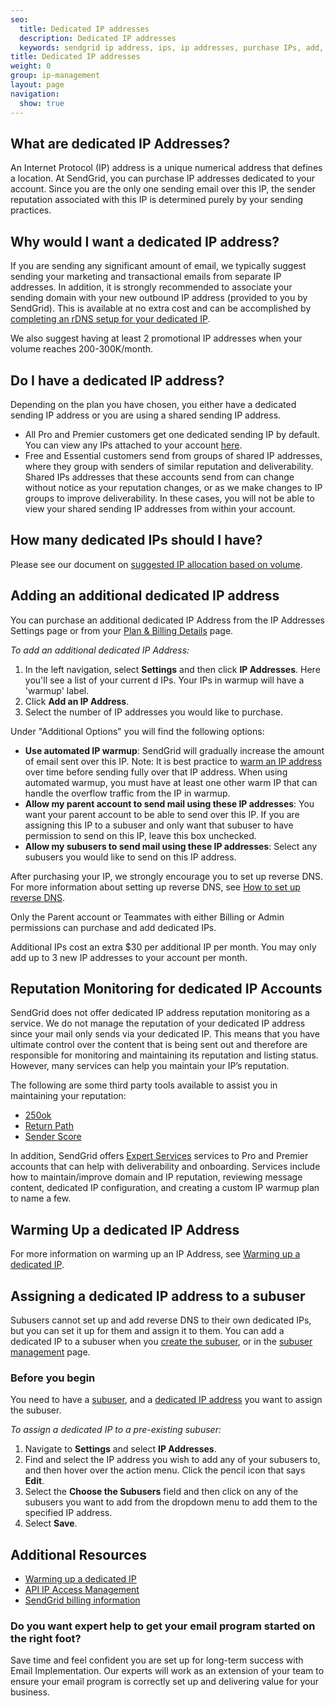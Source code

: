 ```yaml
---
seo:
  title: Dedicated IP addresses
  description: Dedicated IP addresses
  keywords: sendgrid ip address, ips, ip addresses, purchase IPs, add, additional, more, new, IP, address, purchase, dedicated, account, another, need, IPs, warmup, sending, originating, originate, plan, reputation, monitoring, monitor
title: Dedicated IP addresses
weight: 0
group: ip-management
layout: page
navigation:
  show: true
---
```


##     What are dedicated IP Addresses?

An Internet Protocol (IP) address is a unique numerical address that defines a location. At SendGrid, you can purchase IP addresses dedicated to your account. Since you are the only one sending email over this IP, the sender reputation associated with this IP is determined purely by your sending practices.


##     Why would I want a dedicated IP address?

If you are sending any significant amount of email, we typically suggest sending your marketing and transactional emails from separate IP addresses. In addition, it is strongly recommended to associate your sending domain with your new outbound IP address (provided to you by SendGrid). This is available at no extra cost and can be accomplished by [completing an rDNS setup for your dedicated IP]({{root_url}}/ui/account-and-settings/how-to-set-up-reverse-dns/).

We also suggest having at least 2 promotional IP addresses when your volume reaches 200-300K/month.


##     Do I have a dedicated IP address?

Depending on the plan you have chosen, you either have a dedicated sending IP address or you are using a shared sending IP address.

- All Pro and Premier customers get one dedicated sending IP by default. You can view any IPs attached to your account [here](https://app.sendgrid.com/settings/ip_addresses).
- Free and Essential customers send from groups of shared IP addresses, where they group with senders of similar reputation and deliverability. Shared IPs addresses that these accounts send from can change without notice as your reputation changes, or as we make changes to IP groups to improve deliverability. In these cases, you will not be able to view your shared sending IP addresses from within your account.


##     How many dedicated IPs should I have?

Please see our document on [suggested IP allocation based on volume]({{root_url}}/assets/IPWarmupSchedule.pdf).


##     Adding an additional dedicated IP address

You can purchase an additional dedicated IP Address from the IP Addresses Settings page or from your [Plan & Billing Details](https://app.sendgrid.com/settings/billing) page.

*To add an additional dedicated IP Address:*

1. In the left navigation, select **Settings** and then click **IP Addresses**.
   Here you'll see a list of your current d IPs. Your IPs in warmup will have a 'warmup' label.
1. Click **Add an IP Address**.
1. Select the number of IP addresses you would like to purchase.

Under "Additional Options" you will find the following options:

  - **Use automated IP warmup**: SendGrid will gradually increase the amount of email sent over this IP. Note: It is best practice to [warm an IP address]({{root_url}}/ui/sending-email/ip-warmup-for-the-new-marketing-campaigns-experience/) over time before sending fully over that IP address. When using automated warmup, you must have at least one other warm IP that can handle the overflow traffic from the IP in warmup.
  - **Allow my parent account to send mail using these IP addresses**: You want your parent account to be able to send over this IP. If you are assigning this IP to a subuser and only want that subuser to have permission to send on this IP, leave this box unchecked.
  - **Allow my subusers to send mail using these IP addresses**: Select any subusers you would like to send on this IP address.


After purchasing your IP, we strongly encourage you to set up reverse DNS. For more information about setting up reverse DNS, see [How to set up reverse DNS]({{root_url}}/ui/account-and-settings/how-to-set-up-reverse-dns/).

<call-out>

Only the Parent account or Teammates with either Billing or Admin permissions can purchase and add dedicated IPs.

</call-out>

<call-out>

Additional IPs cost an extra $30 per additional IP per month. You may only add up to 3 new IP addresses to your account per month.

</call-out>

##     Reputation Monitoring for dedicated IP Accounts

SendGrid does not offer dedicated IP address reputation monitoring as a service. We do not manage the reputation of your dedicated IP address since your mail only sends via your dedicated IP. This means that you have ultimate control over the content that is being sent out and therefore are responsible for monitoring and maintaining its reputation and listing status. However, many services can help you maintain your IP’s reputation.

The following are some third party tools available to assist you in maintaining your reputation:

* [250ok](https://250ok.com/tools/blacklists/)
* [Return Path](https://returnpath.com/request-a-demo-social/?sfdc=701000000006Za6&gclid=CIO88sevkcwCFRSPfgod6u8AXA)
* [Sender Score](https://www.senderscore.org/blacklistlookup/)


In addition, SendGrid offers [Expert Services](https://sendgrid.com/solutions/expert-services/) services to Pro and Premier accounts that can help with deliverability and onboarding. Services include how to maintain/improve domain and IP reputation, reviewing message content, dedicated IP configuration, and creating a custom IP warmup plan to name a few.

##     Warming Up a dedicated IP Address

For more information on warming up an IP Address, see [Warming up a dedicated IP]({{root_url}}/ui/sending-email/ip-warmup-for-the-new-marketing-campaigns-experience/).

##     Assigning a dedicated IP address to a subuser

Subusers cannot set up and add reverse DNS to their own dedicated IPs, but you can set it up for them and assign it to them. You can add a dedicated IP to a subuser when you [create the subuser]({{root_url}}/ui/account-and-settings/subusers/#create-a-subuser), or in the [subuser management](https://app.sendgrid.com/settings/subusers) page.

 ###     Before you begin

You need to have a [subuser]({{root_url}}/ui/account-and-settings/subusers/#create-a-subuser), and a [dedicated IP address]({{root_url}}/ui/account-and-settings/dedicated-ip-addresses/#adding-an-additional-dedicated-ip-address) you want to assign the subuser.

*To assign a dedicated IP to a pre-existing subuser:*

1. Navigate to **Settings** and select **IP Addresses**.
1. Find and select the IP address you wish to add any of your subusers to, and then hover over the action menu. Click the pencil icon that says **Edit**.
1. Select the **Choose the Subusers** field and then click on any of the subusers you want to add from the dropdown menu to add them to the specified IP address.
1. Select **Save**.

##     Additional Resources

- [Warming up a dedicated IP]({{root_url}}/ui/sending-email/ip-warmup-for-the-new-marketing-campaigns-experience/)
- [API IP Access Management]({{root_url}}/ui/account-and-settings/ip-access-management/)
- [SendGrid billing information]({{root_url}}/ui/account-and-settings/billing/)


<call-out-link linktext="IMPLEMENTATION SERVICES" img="/img/expert-insights-promo1.png" link="https://sendgrid.com/solutions/email-implementation/">


### Do you want expert help to get your email program started on the right foot?


Save time and feel confident you are set up for long-term success with Email Implementation. Our experts will work as an extension of your team to ensure your email program is correctly set up and delivering value for your business.


</call-out-link>
